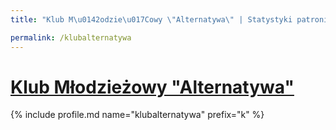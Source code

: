 ```yaml
---
title: "Klub M\u0142odzie\u017Cowy \"Alternatywa\" | Statystyki patronite.pl | Patromierz"

permalink: /klubalternatywa
---
```


# [Klub Młodzieżowy "Alternatywa"](https://patronite.pl/klubalternatywa)

{% include profile.md name="klubalternatywa" prefix="k" %}
